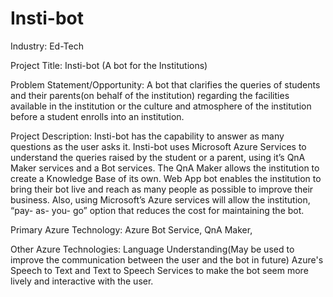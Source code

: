 # Insti-bot
Industry:
Ed-Tech

Project Title:
Insti-bot (A bot for the Institutions)

Problem Statement/Opportunity:
A bot that clarifies the queries of students and their parents(on behalf of the institution) regarding the facilities available in the institution or the culture and atmosphere of the institution before a student enrolls into an institution.

Project Description:
Insti-bot has the capability to answer as many questions as the user asks it. Insti-bot uses Microsoft Azure Services to understand the queries raised by the student or a parent, using it’s QnA Maker services and a Bot services. The QnA Maker allows the institution to create a Knowledge Base of its own. Web App bot enables the institution to bring their bot live and reach as many people as possible to improve their business. Also, using Microsoft’s Azure services will allow the institution, “pay- as- you- go” option that reduces the cost for maintaining the bot.

Primary Azure Technology:
Azure Bot Service, QnA Maker,

Other Azure Technologies:
Language Understanding(May be used to improve the communication between the user and the bot in future) Azure's Speech to Text and Text to Speech Services to make the bot seem more lively and interactive with the user.
